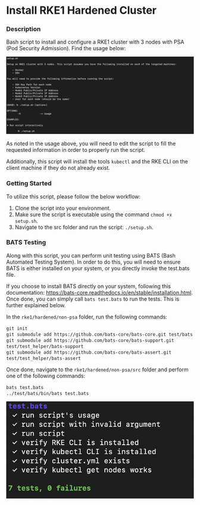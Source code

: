 # Install RKE1 Hardened Cluster

### Description
Bash script to install and configure a RKE1 cluster with 3 nodes with PSA (Pod Security Admission). Find the usage below:

![Usage](https://github.com/markusewalker/Rancher-Goodies/blob/main/install/rke1/hardened/non-psa/usage.jpg)

As noted in the usage above, you will need to edit the script to fill the requested information in order to properly run the script.

Additionally, this script will install the tools `kubectl` and the RKE CLI on the client machine if they do not already exist.

### Getting Started
To utilize this script, please follow the below workflow:

1. Clone the script into your environment.
2. Make sure the script is executable using the command `chmod +x setup.sh`.
3. Navigate to the src folder and run the script: `./setup.sh`.

### BATS Testing
Along with this script, you can perform unit testing using BATS (Bash Automated Testing System). In order to do this, you will need to ensure BATS is either installed on your system, or you directly invoke the test.bats file.

If you choose to install BATS directly on your system, following this documentation: https://bats-core.readthedocs.io/en/stable/installation.html. Once done, you can simply call `bats test.bats` to run the tests. This is further explained below.

In the `rke1/hardened/non-psa` folder, run the following commands:

```
git init
git submodule add https://github.com/bats-core/bats-core.git test/bats
git submodule add https://github.com/bats-core/bats-support.git test/test_helper/bats-support
git submodule add https://github.com/bats-core/bats-assert.git test/test_helper/bats-assert
```

Once done, navigate to the `rke1/hardened/non-psa/src` folder and perform one of the following commands:

```
bats test.bats
../test/bats/bin/bats test.bats
```

![BATS Testing Result](https://github.com/markusewalker/Rancher-Goodies/blob/main/install/rke1/hardened/non-psa/bats.jpg)